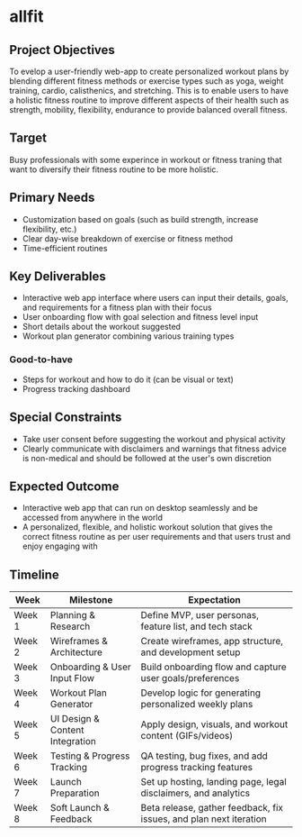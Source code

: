 # allfit

## Project Objectives
To evelop a user-friendly web-app to create personalized workout plans by blending different fitness methods or exercise types such as yoga, weight training, cardio, calisthenics, and stretching. This is to enable users to have a holistic fitness routine to improve different aspects of their health such as strength, mobility, flexibility, endurance to provide balanced overall fitness. 

## Target
Busy professionals with some experince in workout or fitness traning that want to diversify their fitness routine to be more holistic.

## Primary Needs
- Customization based on goals (such as build strength, increase flexibility, etc.)
- Clear day-wise breakdown of exercise or fitness method
- Time-efficient routines

## Key Deliverables
- Interactive web app interface where users can input their details, goals, and requirements for a fitness plan with their focus
- User onboarding flow with goal selection and fitness level input
- Short details about the workout suggested
- Workout plan generator combining various training types

### Good-to-have
- Steps for workout and how to do it (can be visual or text)
- Progress tracking dashboard

## Special Constraints
- Take user consent before suggesting the workout and physical activity
- Clearly communicate with disclaimers and warnings that fitness advice is non-medical and should be followed at the user's own discretion

## Expected Outcome
- Interactive web app that can run on desktop seamlessly and be accessed from anywhere in the world
- A personalized, flexible, and holistic workout solution that gives the correct fitness routine as per user requirements and that users trust and enjoy engaging with

## Timeline

| **Week**   | **Milestone**                    | **Expectation**                                                                 |
|----------|----------------------------------|----------------------------------------------------------------------------------|
| Week 1   | Planning & Research              | Define MVP, user personas, feature list, and tech stack                         |
| Week 2   | Wireframes & Architecture        | Create wireframes, app structure, and development setup                         |
| Week 3   | Onboarding & User Input Flow     | Build onboarding flow and capture user goals/preferences                        |
| Week 4   | Workout Plan Generator           | Develop logic for generating personalized weekly plans                          |
| Week 5   | UI Design & Content Integration  | Apply design, visuals, and workout content (GIFs/videos)                        |
| Week 6   | Testing & Progress Tracking      | QA testing, bug fixes, and add progress tracking features                       |
| Week 7   | Launch Preparation               | Set up hosting, landing page, legal disclaimers, and analytics                  |
| Week 8   | Soft Launch & Feedback           | Beta release, gather feedback, fix issues, and plan next iteration              |








